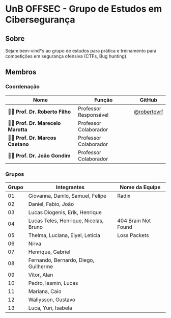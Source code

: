 # UnB OFFSEC - Grupo de Estudos em Cibersegurança 

## Sobre

Sejam bem-vind*s ao grupo de estudos para prática e treinamento para competições em segurança ofensiva (CTFs, Bug hunting).

## Membros

###  Coordenação

| Nome                                   | Função                     | GitHub                                               |
|----------------------------------------|----------------------------|------------------------------------------------------|
| 👨‍🏫 **Prof. Dr. Roberto Filho**         | Professor Responsável      | [@robertovrf](https://github.com/robertovrf)         |
| 👨‍🏫 **Prof. Dr. Marecelo Marotta**      | Professor Colaborador      |                                                      |
| 👨‍🏫 **Prof. Dr. Marcos Caetano**        | Professor Colaborador      |                                                      |
| 👨‍🏫 **Prof. Dr. João Gondim**           | Professor Colaborador      |                                                      |

### Grupos

| Grupo | Integrantes                                | Nome da Equipe       |
|-------|---------------------------------------------|---------------------|
| 01    | Giovanna, Danilo, Samuel, Felipe           | Radix               |
| 02    | Daniel, Fabio, João                        |                     |
| 03    | Lucas Diogenis, Erik, Henrique             |                     |
| 04    | Lucas Teles, Henrique, Nicolas, Bruno      | 404 Brain Not Found |
| 05    | Thelma, Luciana, Elyel, Leticia            | Loss Packets        |
| 06    | Nirva                                      |                     |
| 07    | Henrique, Gabriel                          |                     |
| 08    | Fernando, Bernardo, Diego, Guilherme       |                     |
| 09    | Vitor, Alan                                |                     |
| 10    | Pedro, Iasmin, Lucas                       |                     |
| 11    | Mariana, Caio                              |                     |
| 12    | Wallysson, Gustavo                         |                     |
| 13    | Luca, Yuri, Isabela                        |                     |

